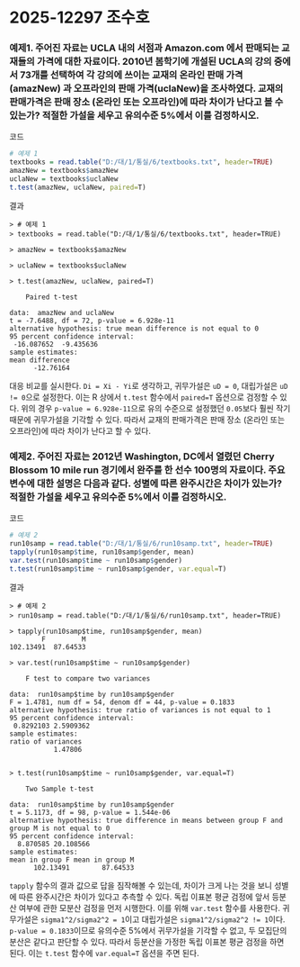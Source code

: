 # 2025-12297 조수호
### 예제1. 주어진 자료는 UCLA 내의 서점과 Amazon.com 에서 판매되는 교재들의 가격에 대한 자료이다. 2010년 봄학기에 개설된 UCLA의 강의 중에서 73개를 선택하여 각 강의에 쓰이는 교재의 온라인 판매 가격(amazNew) 과 오프라인의 판매 가격(uclaNew)을 조사하였다. 교재의 판매가격은 판매 장소 (온라인 또는 오프라인)에 따라 차이가 난다고 볼 수 있는가? 적절한 가설을 세우고 유의수준 5%에서 이를 검정하시오.

코드
```R
# 예제 1
textbooks = read.table("D:/대/1/통실/6/textbooks.txt", header=TRUE)
amazNew = textbooks$amazNew
uclaNew = textbooks$uclaNew
t.test(amazNew, uclaNew, paired=T)
```

결과
```
> # 예제 1
> textbooks = read.table("D:/대/1/통실/6/textbooks.txt", header=TRUE)

> amazNew = textbooks$amazNew

> uclaNew = textbooks$uclaNew

> t.test(amazNew, uclaNew, paired=T)

	Paired t-test

data:  amazNew and uclaNew
t = -7.6488, df = 72, p-value = 6.928e-11
alternative hypothesis: true mean difference is not equal to 0
95 percent confidence interval:
 -16.087652  -9.435636
sample estimates:
mean difference 
      -12.76164
```

대응 비교를 실시한다. `Di = Xi - Yi`로 생각하고, 귀무가설은 `uD = 0`, 대립가설은 `uD != 0`으로 설정한다. 이는 R 상에서 `t.test` 함수에서 `paired=T` 옵션으로 검정할 수 있다. 위의 경우  `p-value = 6.928e-11`으로 유의 수준으로 설정했던 `0.05`보다 훨씬 작기 때문에 귀무가설을 기각할 수 있다. 따라서 교재의 판매가격은 판매 장소 (온라인 또는 오프라인)에 따라 차이가 난다고 할 수 있다.

### 예제2. 주어진 자료는 2012년 Washington, DC에서 열렸던 Cherry Blossom 10 mile run 경기에서 완주를 한 선수 100명의 자료이다. 주요 변수에 대한 설명은 다음과 같다. 성별에 따른 완주시간은 차이가 있는가? 적절한 가설을 세우고 유의수준 5%에서 이를 검정하시오.

코드
```R
# 예제 2
run10samp = read.table("D:/대/1/통실/6/run10samp.txt", header=TRUE)
tapply(run10samp$time, run10samp$gender, mean)
var.test(run10samp$time ~ run10samp$gender)
t.test(run10samp$time ~ run10samp$gender, var.equal=T)
```

결과
```
> # 예제 2
> run10samp = read.table("D:/대/1/통실/6/run10samp.txt", header=TRUE)

> tapply(run10samp$time, run10samp$gender, mean)
        F         M 
102.13491  87.64533 

> var.test(run10samp$time ~ run10samp$gender)

	F test to compare two variances

data:  run10samp$time by run10samp$gender
F = 1.4781, num df = 54, denom df = 44, p-value = 0.1833
alternative hypothesis: true ratio of variances is not equal to 1
95 percent confidence interval:
 0.8292103 2.5909362
sample estimates:
ratio of variances 
           1.47806 


> t.test(run10samp$time ~ run10samp$gender, var.equal=T)

	Two Sample t-test

data:  run10samp$time by run10samp$gender
t = 5.1173, df = 98, p-value = 1.544e-06
alternative hypothesis: true difference in means between group F and group M is not equal to 0
95 percent confidence interval:
  8.870585 20.108566
sample estimates:
mean in group F mean in group M 
      102.13491        87.64533
```

`tapply` 함수의 결과 값으로 답을 짐작해볼 수 있는데, 차이가 크게 나는 것을 보니 성별에 따른 완주시간은 차이가 있다고 추측할 수 있다.
독립 이표본 평균 검정에 앞서 등분산 여부에 관한 모분산 검정을 먼저 시행한다. 이를 위해 `var.test` 함수를 사용한다. 귀무가설은 `sigma1^2/sigma2^2 = 1`이고 대립가설은  `sigma1^2/sigma2^2 != 1`이다. `p-value = 0.1833`이므로 유의수준 5%에서 귀무가설을 기각할 수 없고, 두 모집단의 분산은 같다고 판단할 수 있다.
따라서 등분산을 가정한 독립 이표본 평균 검정을 하면 된다. 이는 `t.test` 함수에 `var.equal=T` 옵션을 주면 된다.